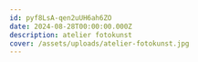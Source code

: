 ```yaml
---
id: pyf8LsA-qen2uUH6ah6ZO
date: 2024-08-28T00:00:00.000Z
description: atelier fotokunst
cover: /assets/uploads/atelier-fotokunst.jpg
---
```

